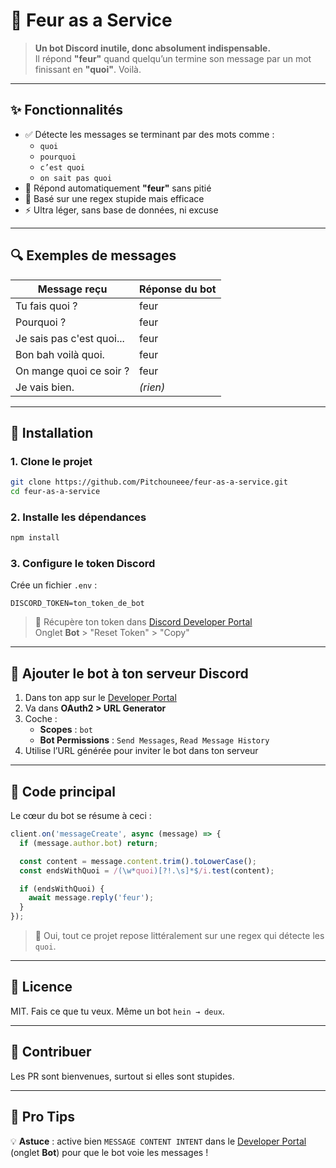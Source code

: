 # 🤖 Feur as a Service

> **Un bot Discord inutile, donc absolument indispensable.**  
> Il répond **"feur"** quand quelqu’un termine son message par un mot finissant en **"quoi"**. Voilà.

---

## ✨ Fonctionnalités

- ✅ Détecte les messages se terminant par des mots comme :
  - `quoi`
  - `pourquoi`
  - `c’est quoi`
  - `on sait pas quoi`
- 🤖 Répond automatiquement **"feur"** sans pitié
- 🧠 Basé sur une regex stupide mais efficace
- ⚡ Ultra léger, sans base de données, ni excuse

---

## 🔍 Exemples de messages

| Message reçu                      | Réponse du bot |
|----------------------------------|----------------|
| Tu fais quoi ?                   | feur           |
| Pourquoi ?                       | feur           |
| Je sais pas c'est quoi...        | feur           |
| Bon bah voilà quoi.              | feur           |
| On mange quoi ce soir ?          | feur           |
| Je vais bien.                    | *(rien)*       |

---

## 🚀 Installation

### 1. Clone le projet

```bash
git clone https://github.com/Pitchouneee/feur-as-a-service.git
cd feur-as-a-service
```

### 2. Installe les dépendances

```bash
npm install
```

### 3. Configure le token Discord

Crée un fichier `.env` :

```env
DISCORD_TOKEN=ton_token_de_bot
```

> 🔐 Récupère ton token dans [Discord Developer Portal](https://discord.com/developers/applications)  
> Onglet **Bot** > "Reset Token" > "Copy"

---

## 🤖 Ajouter le bot à ton serveur Discord

1. Dans ton app sur le [Developer Portal](https://discord.com/developers/applications)
2. Va dans **OAuth2 > URL Generator**
3. Coche :
   - **Scopes** : `bot`
   - **Bot Permissions** : `Send Messages`, `Read Message History`
4. Utilise l’URL générée pour inviter le bot dans ton serveur

---

## 🧠 Code principal

Le cœur du bot se résume à ceci :

```js
client.on('messageCreate', async (message) => {
  if (message.author.bot) return;

  const content = message.content.trim().toLowerCase();
  const endsWithQuoi = /(\w*quoi)[?!.\s]*$/i.test(content);

  if (endsWithQuoi) {
    await message.reply('feur');
  }
});
```

> 🤯 Oui, tout ce projet repose littéralement sur une regex qui détecte les `quoi`.

---

## 🧃 Licence

MIT. Fais ce que tu veux. Même un bot `hein → deux`.

---

## 💬 Contribuer

Les PR sont bienvenues, surtout si elles sont stupides.

---

## 🧠 Pro Tips

💡 **Astuce** : active bien `MESSAGE CONTENT INTENT` dans le [Developer Portal](https://discord.com/developers/applications) (onglet **Bot**) pour que le bot voie les messages !

